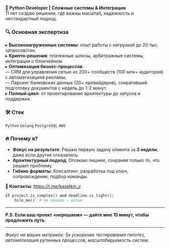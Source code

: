 **🚀 Python Developer | Сложные системы & Интеграции**  
11 лет создаю решения, где важны масштаб, надежность и нестандартный подход.  

### **🔍 Основная экспертиза**  
▸ **Высоконагруженные системы**: опыт работы с нагрузкой до 20 тыс. запросов/сек.  
▸ **Крипто-решения**: платежные шлюзы, арбитражные системы, интеграции с блокчейном.  
▸ **Оптимизация бизнес-процессов**:  
  — CRM для управления сетью из 200+ сообществ (100 млн+ аудитория) с автоматизацией рекламы;  
  — Парсинг банковских данных (20+ провайдеров), сокративший подготовку документов с недель до 1-2 минут.  
▸ **Полный цикл**: от проектирования архитектуры до запуска и поддержки.  

### **🛠️ Стек**  
`Python` `Golang` `PostgreSQL` `AWS`  

### **🔥 Почему я?**  
- **Фокус на результате**: Решаю первую задачу клиента за **2 недели**, даже если другие отказались.  
- **Архитектурный подход**: Отсекаю лишнее, сохраняя только то, что решает проблему.  
- **Гибкие форматы**: Консалтинг, разработка под ключ, сопровождение, подбор команды.  

**📩 Контакты**: https://t.me/kasatkin_v

```python  
if project.is_complex() and deadline.is_tight():  
    hire_me()  # Не обещаю — делаю  
```  

---  
**P.S. Если ваш проект «нерешаем» — дайте мне 15 минут, чтобы предложить путь.**  

---  
_Фокус на ваших метриках: 5x ускорение тестирования гипотез, автоматизация рутинных процессов, масштабируемость систем._
